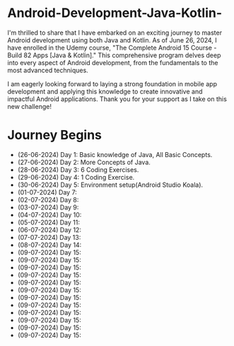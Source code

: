 # Android-Development-Java-Kotlin-

I'm thrilled to share that I have embarked on an exciting journey to master Android development using both Java and Kotlin. As of June 26, 2024, I have enrolled in the Udemy course, "The Complete Android 15 Course - Build 82 Apps [Java & Kotlin]." This comprehensive program delves deep into every aspect of Android development, from the fundamentals to the most advanced techniques.

I am eagerly looking forward to laying a strong foundation in mobile app development and applying this knowledge to create innovative and impactful Android applications. Thank you for your support as I take on this new challenge!

# Journey Begins

- (26-06-2024) Day 1: Basic knowledge of Java, All Basic Concepts. 
- (27-06-2024) Day 2: More Concepts of Java.
- (28-06-2024) Day 3: 6 Coding Exercises.
- (29-06-2024) Day 4: 1 Coding Exercise.
- (30-06-2024) Day 5: Environment setup(Android Studio Koala).
- (01-07-2024) Day 7:
- (02-07-2024) Day 8:
- (03-07-2024) Day 9:
- (04-07-2024) Day 10:
- (05-07-2024) Day 11:
- (06-07-2024) Day 12:
- (07-07-2024) Day 13:
- (08-07-2024) Day 14:
- (09-07-2024) Day 15:
- (09-07-2024) Day 15:
- (09-07-2024) Day 15:
- (09-07-2024) Day 15:
- (09-07-2024) Day 15:
- (09-07-2024) Day 15:
- (09-07-2024) Day 15:
- (09-07-2024) Day 15:
- (09-07-2024) Day 15:
- (09-07-2024) Day 15:
- (09-07-2024) Day 15:
- (09-07-2024) Day 15:
